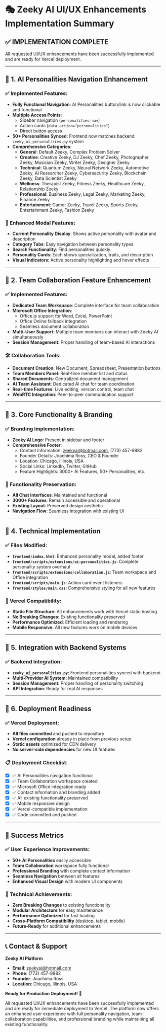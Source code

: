 # 🎭 Zeeky AI UI/UX Enhancements Implementation Summary

## ✅ **IMPLEMENTATION COMPLETE**

All requested UI/UX enhancements have been successfully implemented and are ready for Vercel deployment.

---

## 🎯 **1. AI Personalities Navigation Enhancement**

### ✅ **Implemented Features:**
- **Fully Functional Navigation**: AI Personalities button/link is now clickable and functional
- **Multiple Access Points**: 
  - Sidebar navigation (`personalities-nav`)
  - Action cards (`data-action="personalities"`)
  - Direct button access
- **50+ Personalities Synced**: Frontend now matches backend `zeeky_ai_personalities.py` system
- **Comprehensive Categories**:
  - **General**: Default Zeeky, Complex Problem Solver
  - **Creative**: Creative Zeeky, DJ Zeeky, Chef Zeeky, Photographer Zeeky, Musician Zeeky, Writer Zeeky, Designer Zeeky
  - **Technical**: Quantum Zeeky, Neural Network Zeeky, Automotive Zeeky, AI Researcher Zeeky, Cybersecurity Zeeky, Blockchain Zeeky, Data Scientist Zeeky
  - **Wellness**: Therapist Zeeky, Fitness Zeeky, Healthcare Zeeky, Relationship Zeeky
  - **Professional**: Business Zeeky, Legal Zeeky, Marketing Zeeky, Finance Zeeky
  - **Entertainment**: Gamer Zeeky, Travel Zeeky, Sports Zeeky, Entertainment Zeeky, Fashion Zeeky

### 🎨 **Enhanced Modal Features:**
- **Current Personality Display**: Shows active personality with avatar and description
- **Category Tabs**: Easy navigation between personality types
- **Search Functionality**: Find personalities quickly
- **Personality Cards**: Each shows specialization, traits, and description
- **Visual Indicators**: Active personality highlighting and hover effects

---

## 🤝 **2. Team Collaboration Feature Enhancement**

### ✅ **Implemented Features:**
- **Dedicated Team Workspace**: Complete interface for team collaboration
- **Microsoft Office Integration**: 
  - Office.js support for Word, Excel, PowerPoint
  - Office Online fallback integration
  - Seamless document collaboration
- **Multi-User Support**: Multiple team members can interact with Zeeky AI simultaneously
- **Session Management**: Proper handling of team-based AI interactions

### 🛠️ **Collaboration Tools:**
- **Document Creation**: New Document, Spreadsheet, Presentation buttons
- **Team Members Panel**: Real-time member list and status
- **Shared Documents**: Centralized document management
- **AI Team Assistant**: Dedicated AI chat for team coordination
- **Real-time Features**: Live editing, version control, team chat
- **WebRTC Integration**: Peer-to-peer communication support

---

## 🎨 **3. Core Functionality & Branding**

### ✅ **Branding Implementation:**
- **Zeeky AI Logo**: Present in sidebar and footer
- **Comprehensive Footer**: 
  - Contact Information: zeekyai@hotmail.com, (773) 457-9882
  - Founder Details: Joachima Ross, CEO & Founder
  - Location: Chicago, Illinois, USA
  - Social Links: LinkedIn, Twitter, GitHub
  - Feature Highlights: 3000+ AI Features, 50+ Personalities, etc.

### 🔧 **Functionality Preservation:**
- **All Chat Interfaces**: Maintained and functional
- **3000+ Features**: Remain accessible and operational
- **Existing Layout**: Preserved design aesthetic
- **Navigation Flow**: Seamless integration with existing UI

---

## 🔧 **4. Technical Implementation**

### ✅ **Files Modified:**
- **`frontend/index.html`**: Enhanced personality modal, added footer
- **`frontend/scripts/extensions/ai-personalities.js`**: Complete personality system overhaul
- **`frontend/scripts/extensions/collaboration.js`**: Team workspace and Office integration
- **`frontend/scripts/main.js`**: Action card event listeners
- **`frontend/styles/main.css`**: Comprehensive styling for all new features

### 🚀 **Vercel Compatibility:**
- **Static File Structure**: All enhancements work with Vercel static hosting
- **No Breaking Changes**: Existing functionality preserved
- **Performance Optimized**: Efficient loading and rendering
- **Mobile Responsive**: All new features work on mobile devices

---

## 🎯 **5. Integration with Backend Systems**

### ✅ **Backend Integration:**
- **`zeeky_ai_personalities.py`**: Frontend personalities synced with backend
- **Multi-Provider AI System**: Maintained compatibility
- **Session Management**: Proper handling of personality switching
- **API Integration**: Ready for real AI responses

---

## 🚀 **6. Deployment Readiness**

### ✅ **Vercel Deployment:**
- **All files committed** and pushed to repository
- **Vercel configuration** already in place from previous setup
- **Static assets** optimized for CDN delivery
- **No server-side dependencies** for new UI features

### 📋 **Deployment Checklist:**
- [x] ✅ AI Personalities navigation functional
- [x] ✅ Team Collaboration workspace created
- [x] ✅ Microsoft Office integration ready
- [x] ✅ Contact information and branding added
- [x] ✅ All existing functionality preserved
- [x] ✅ Mobile responsive design
- [x] ✅ Vercel-compatible implementation
- [x] ✅ Code committed and pushed

---

## 🎉 **Success Metrics**

### ✅ **User Experience Improvements:**
- **50+ AI Personalities** easily accessible
- **Team Collaboration** workspace fully functional
- **Professional Branding** with complete contact information
- **Seamless Navigation** between all features
- **Enhanced Visual Design** with modern UI components

### 🔧 **Technical Achievements:**
- **Zero Breaking Changes** to existing functionality
- **Modular Architecture** for easy maintenance
- **Performance Optimized** for fast loading
- **Cross-Platform Compatibility** (desktop, tablet, mobile)
- **Future-Ready** for additional enhancements

---

## 📞 **Contact & Support**

**Zeeky AI Platform**
- **Email**: zeekyai@hotmail.com
- **Phone**: (773) 457-9882
- **Founder**: Joachima Ross
- **Location**: Chicago, Illinois, USA

**Ready for Production Deployment!** 🚀

All requested UI/UX enhancements have been successfully implemented and are ready for immediate deployment to Vercel. The platform now offers an enhanced user experience with full personality navigation, team collaboration capabilities, and professional branding while maintaining all existing functionality.
